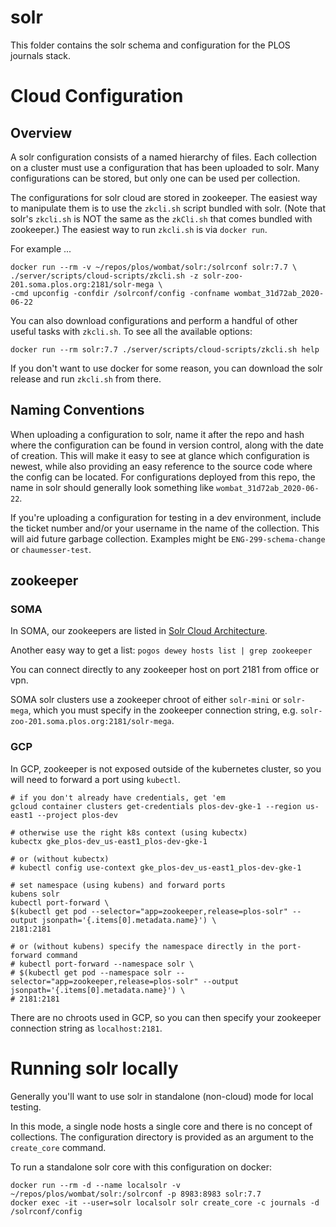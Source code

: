 # solr 

This folder contains the solr schema and configuration for the PLOS journals
stack. 

# Cloud Configuration 

## Overview

A solr configuration consists of a named hierarchy of files. Each collection on
a cluster must use a configuration that has been uploaded to solr. Many
configurations can be stored, but only one can be used per collection.

The configurations for solr cloud are stored in zookeeper. The easiest way to
manipulate them is to use the `zkcli.sh` script bundled with solr. (Note that solr's 
`zkcli.sh` is NOT the same as the `zkCli.sh` that comes bundled with zookeeper.) 
The easiest way to run `zkcli.sh` is via `docker run`.

For example ... 

```
docker run --rm -v ~/repos/plos/wombat/solr:/solrconf solr:7.7 \
./server/scripts/cloud-scripts/zkcli.sh -z solr-zoo-201.soma.plos.org:2181/solr-mega \
-cmd upconfig -confdir /solrconf/config -confname wombat_31d72ab_2020-06-22
```

You can also download configurations and perform a handful of other useful
tasks with `zkcli.sh`. To see all the available options:

```
docker run --rm solr:7.7 ./server/scripts/cloud-scripts/zkcli.sh help
```

If you don't want to use docker for some reason, you can download the solr
release and run `zkcli.sh` from there. 


## Naming Conventions

When uploading a configuration to solr, name it after the repo and hash where
the configuration can be found in version control, along with the date of
creation. This will make it easy to see at glance which configuration is
newest, while also providing an easy reference to the source code where the
config can be located. For configurations deployed from this repo, the name in
solr should generally look something like `wombat_31d72ab_2020-06-22`.

If you're uploading a configuration for testing in a dev environment, include
the ticket number and/or your username in the name of the collection. This will
aid future garbage collection. Examples might be `ENG-299-schema-change` or
`chaumesser-test`.


## zookeeper

### SOMA

In SOMA, our zookeepers are listed in 
[Solr Cloud Architecture](https://confluence.plos.org/confluence/display/DEV/Solr+Cloud+Architecture).

Another easy way to get a list: `pogos dewey hosts list | grep zookeeper`

You can connect directly to any zookeeper host on port 2181 from office or vpn.

SOMA solr clusters use a zookeeper chroot of either `solr-mini` or `solr-mega`,
which you must specify in the zookeeper connection string, e.g.
`solr-zoo-201.soma.plos.org:2181/solr-mega`.

### GCP

In GCP, zookeeper is not exposed outside of the kubernetes cluster, so you will
need to forward a port using `kubectl`.

```
# if you don't already have credentials, get 'em
gcloud container clusters get-credentials plos-dev-gke-1 --region us-east1 --project plos-dev

# otherwise use the right k8s context (using kubectx)
kubectx gke_plos-dev_us-east1_plos-dev-gke-1

# or (without kubectx)
# kubectl config use-context gke_plos-dev_us-east1_plos-dev-gke-1

# set namespace (using kubens) and forward ports
kubens solr
kubectl port-forward \
$(kubectl get pod --selector="app=zookeeper,release=plos-solr" --output jsonpath='{.items[0].metadata.name}') \
2181:2181

# or (without kubens) specify the namespace directly in the port-forward command
# kubectl port-forward --namespace solr \
# $(kubectl get pod --namespace solr --selector="app=zookeeper,release=plos-solr" --output jsonpath='{.items[0].metadata.name}') \
# 2181:2181
```

There are no chroots used in GCP, so you can then specify your zookeeper
connection string as `localhost:2181`.

# Running solr locally

Generally you'll want to use solr in standalone (non-cloud) mode for local testing.

In this mode, a single node hosts a single core and there is no concept of
collections. The configuration directory is provided as an argument to the
`create_core` command.

To run a standalone solr core with this configuration on docker:

```
docker run --rm -d --name localsolr -v ~/repos/plos/wombat/solr:/solrconf -p 8983:8983 solr:7.7
docker exec -it --user=solr localsolr solr create_core -c journals -d /solrconf/config
```

